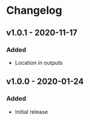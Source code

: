 # Changelog

## v1.0.1 - 2020-11-17
### Added
- Location in outputs

## v1.0.0 - 2020-01-24
### Added
- Initial release
